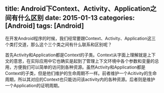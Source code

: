 title: Android下Context、Activity、Application之间有什么区别
date: 2015-01-13 
categories: [Android]
tags: [Android]
---

在开发Android程序的时候，我们经常要跟Context、Activity、Application这三个类打交道，那么这个三个类之间有什么联系和区别呢？

首先Activity和Application都是Context的子类。Context从字面上理解就是上下文的意思，在实际应用中它也确实是起到了管理上下文环境中各个参数和变量的总用，方便我们可以简单的访问到各种资源。虽然Activity和Application都是Context的子类，但是他们维护的生命周期不一样。前者维护一个Acitivity的生命周期，所以其对应的Context也只能访问该activity内的各种资源。后者则是维护一个Application的证明周期。
